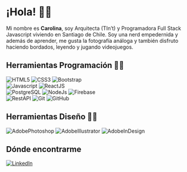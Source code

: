 # ¡Hola! 👋🏽

Mi nombre es **Carolina**, soy Arquitecta (TIn’t) y Programadora Full Stack Javascript viviendo en Santiago de Chile. Soy una nerd empedernida y además de aprender, me gusta la fotografía análoga y también disfruto haciendo bordados, leyendo y jugando videojuegos.

## Herramientas Programación 🐱‍💻

![HTML5](https://img.shields.io/badge/HTML5-grey?style=for-the-badge&logo=html5)
![CSS3](https://img.shields.io/badge/CSS3-grey?style=for-the-badge&logo=css3)
![Bootstrap](https://img.shields.io/badge/Bootstrap-grey?style=for-the-badge&logo=bootstrap)  
![Javascript](https://img.shields.io/badge/Javascript-grey?style=for-the-badge&logo=javascript)
![ReactJS](https://img.shields.io/badge/ReactJS-grey?style=for-the-badge&logo=react)  
![PostgreSQL](https://img.shields.io/badge/PostgreSQL-grey?style=for-the-badge&logo=postgresql)
![NodeJs](https://img.shields.io/badge/NodeJS-grey?style=for-the-badge&logo=node)
![Firebase](https://img.shields.io/badge/Firebase-grey?style=for-the-badge&logo=firebase)  
![RestAPI](https://img.shields.io/badge/RestAPI-grey?style=for-the-badge&logo=api)
![Git](https://img.shields.io/badge/Git-grey?style=for-the-badge&logo=git)
![GitHub](https://img.shields.io/badge/GitHub-grey?style=for-the-badge&logo=github)

## Herramientas Diseño 🐱‍🐉 

![AdobePhotoshop](https://img.shields.io/badge/Photoshop-grey?style=for-the-badge&logo=adobephotoshop)
![AdobeIllustrator](https://img.shields.io/badge/Illustrator-grey?style=for-the-badge&logo=adobeillustrator)
![AdobeInDesign](https://img.shields.io/badge/Indesign-grey?style=for-the-badge&logo=adobeindesign)

## Dónde encontrarme

[![LinkedIn](https://img.shields.io/badge/LinkedIn-grey?style=for-the-badge&logo=linkedin)](https://www.linkedin.com/in/carolina-lunas/)



